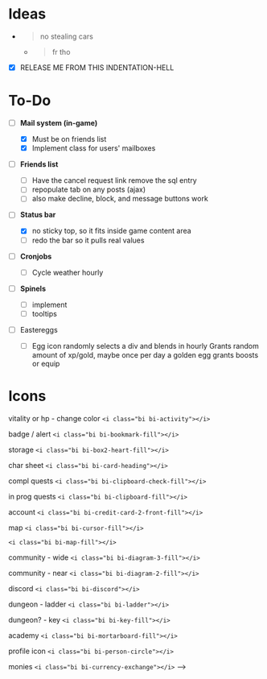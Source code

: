 # **Ideas**

- > no stealing cars
  >

  - > fr tho
    >

* [X] RELEASE ME FROM THIS INDENTATION-HELL

# To-Do

* [ ] **Mail system (in-game)**

  * [X] Must be on friends list
  * [X] Implement class for users' mailboxes
* [ ] **Friends list**

  * [ ] Have the cancel request link remove the sql entry
  * [ ] repopulate tab on any posts (ajax)
  * [ ] also make decline, block, and message buttons work
* [ ] **Status bar**

  * [X] no sticky top, so it fits inside game content area
  * [ ] redo the bar so it pulls real values
* [ ] **Cronjobs**

  * [ ] Cycle weather hourly
* [ ] **Spinels**

  * [ ] implement
  * [ ] tooltips
* [ ] Eastereggs

  * [ ] Egg icon randomly selects a div and blends in hourly
    Grants random amount of xp/gold, maybe once per day a golden egg grants boosts or equip

# Icons

  vitality or hp - change color
`<i class="bi bi-activity"></i>`

  badge / alert
`<i class="bi bi-bookmark-fill"></i>`

  storage
`<i class="bi bi-box2-heart-fill"></i>`

  char sheet
`<i class="bi bi-card-heading"></i>`

  compl quests
`<i class="bi bi-clipboard-check-fill"></i>`

  in prog quests
`<i class="bi bi-clipboard-fill"></i>`

  account
`<i class="bi bi-credit-card-2-front-fill"></i>`

  map
`<i class="bi bi-cursor-fill"></i>`

`<i class="bi bi-map-fill"></i>`

  community - wide
`<i class="bi bi-diagram-3-fill"></i>`

  community - near
`<i class="bi bi-diagram-2-fill"></i>`

  discord
`<i class="bi bi-discord"></i>`

  dungeon - ladder
`<i class="bi bi-ladder"></i>`

  dungeon? - key
`<i class="bi bi-key-fill"></i>`

  academy
`<i class="bi bi-mortarboard-fill"></i>`

  profile icon
`<i class="bi bi-person-circle"></i>`

  monies
`<i class="bi bi-currency-exchange"></i>`
  -->
